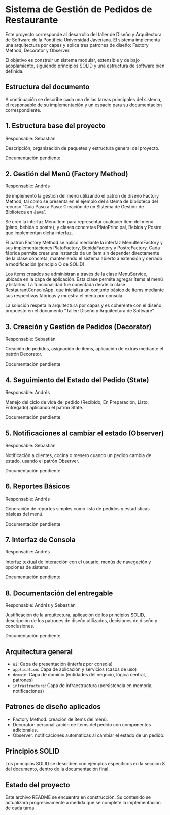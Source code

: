 # Sistema de Gestión de Pedidos de Restaurante

Este proyecto corresponde al desarrollo del taller de Diseño y Arquitectura de Software de la Pontificia Universidad Javeriana. El sistema implementa una arquitectura por capas y aplica tres patrones de diseño: Factory Method, Decorator y Observer.

El objetivo es construir un sistema modular, extensible y de bajo acoplamiento, siguiendo principios SOLID y una estructura de software bien definida.

## Estructura del documento

A continuación se describe cada una de las tareas principales del sistema, el responsable de su implementación y un espacio para su documentación correspondiente.

## 1. Estructura base del proyecto  
Responsable: Sebastián

Descripción, organización de paquetes y estructura general del proyecto.

Documentación pendiente

## 2. Gestión del Menú (Factory Method)  
Responsable: Andrés

Se implementó la gestión del menú utilizando el patrón de diseño Factory Method, tal como se presenta en el ejemplo del sistema de biblioteca del recurso “Guía Paso a Paso: Creación de un Sistema de Gestión de Biblioteca en Java”.

Se creó la interfaz MenuItem para representar cualquier ítem del menú (plato, bebida o postre), y clases concretas PlatoPrincipal, Bebida y Postre que implementan dicha interfaz.

El patrón Factory Method se aplicó mediante la interfaz MenuItemFactory y sus implementaciones PlatoFactory, BebidaFactory y PostreFactory. Cada fábrica permite crear una instancia de un ítem sin depender directamente de la clase concreta, manteniendo el sistema abierto a extensión y cerrado a modificación (principio O de SOLID).

Los ítems creados se administran a través de la clase MenuService, ubicada en la capa de aplicación. Esta clase permite agregar ítems al menú y listarlos. La funcionalidad fue conectada desde la clase RestaurantConsoleApp, que inicializa un conjunto básico de ítems mediante sus respectivas fábricas y muestra el menú por consola.

La solución respeta la arquitectura por capas y es coherente con el diseño propuesto en el documento “Taller: Diseño y Arquitectura de Software”.

## 3. Creación y Gestión de Pedidos (Decorator)  
Responsable: Sebastián

Creación de pedidos, asignación de ítems, aplicación de extras mediante el patrón Decorator.

Documentación pendiente

## 4. Seguimiento del Estado del Pedido (State)  
Responsable: Andrés

Manejo del ciclo de vida del pedido (Recibido, En Preparación, Listo, Entregado) aplicando el patrón State.

Documentación pendiente

## 5. Notificaciones al cambiar el estado (Observer)  
Responsable: Sebastián

Notificación a clientes, cocina o mesero cuando un pedido cambia de estado, usando el patrón Observer.

Documentación pendiente

## 6. Reportes Básicos  
Responsable: Andrés

Generación de reportes simples como lista de pedidos y estadísticas básicas del menú.

Documentación pendiente

## 7. Interfaz de Consola  
Responsable: Andrés

Interfaz textual de interacción con el usuario, menús de navegación y opciones de sistema.

Documentación pendiente

## 8. Documentación del entregable  
Responsable: Andrés y Sebastián

Justificación de la arquitectura, aplicación de los principios SOLID, descripción de los patrones de diseño utilizados, decisiones de diseño y conclusiones.

Documentación pendiente

## Arquitectura general

- `ui`: Capa de presentación (interfaz por consola)
- `application`: Capa de aplicación y servicios (casos de uso)
- `domain`: Capa de dominio (entidades del negocio, lógica central, patrones)
- `infrastructure`: Capa de infraestructura (persistencia en memoria, notificaciones)

## Patrones de diseño aplicados

- Factory Method: creación de ítems del menú.
- Decorator: personalización de ítems del pedido con componentes adicionales.
- Observer: notificaciones automáticas al cambiar el estado de un pedido.

## Principios SOLID

Los principios SOLID se describen con ejemplos específicos en la sección 8 del documento, dentro de la documentación final.

## Estado del proyecto

Este archivo README se encuentra en construcción. Su contenido se actualizará progresivamente a medida que se complete la implementación de cada tarea.
 
